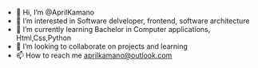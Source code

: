 - 👋 Hi, I’m @AprilKamano
- 👀 I’m interested in Software delveloper, frontend, software architecture
- 🌱 I’m currently learning Bachelor in Computer applications, Html,Css,Python
- 💞️ I’m looking to collaborate on projects and learning
- 📫 How to reach me aprilkamano@outlook.com

<!---
AprilKamano/AprilKamano is a ✨ special ✨ repository because its `README.md` (this file) appears on your GitHub profile.
You can click the Preview link to take a look at your changes.
--->
